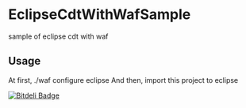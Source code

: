 EclipseCdtWithWafSample
=======================

sample of eclipse cdt with waf 

Usage
--------
At first,
    ./waf configure eclipse
And then, import this project to eclipse


[![Bitdeli Badge](https://d2weczhvl823v0.cloudfront.net/shu65/eclipsecdtwithwafsample/trend.png)](https://bitdeli.com/free "Bitdeli Badge")

